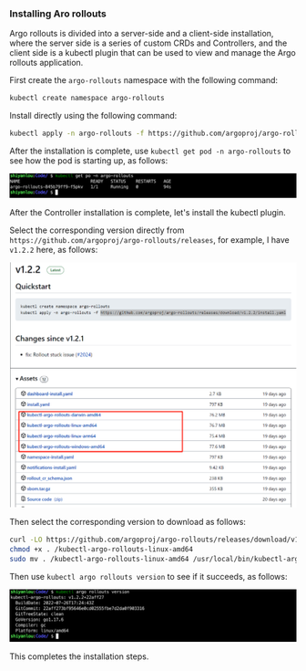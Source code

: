### Installing Aro rollouts

Argo rollouts is divided into a server-side and a client-side installation, where the server side is a series of custom CRDs and Controllers, and the client side is a kubectl plugin that can be used to view and manage the Argo rollouts application.

First create the `argo-rollouts` namespace with the following command:

```bash
kubectl create namespace argo-rollouts
```

Install directly using the following command:

```bash
kubectl apply -n argo-rollouts -f https://github.com/argoproj/argo-rollouts/releases/download/v1.2.2/install.yaml
```

After the installation is complete, use `kubectl get pod -n argo-rollouts` to see how the pod is starting up, as follows:

![图片描述](assets/lab-example-of-a-grayscale-release-using-argo-rollouts-2-0.png)

After the Controller installation is complete, let's install the kubectl plugin.

Select the corresponding version directly from `https://github.com/argoproj/argo-rollouts/releases`, for example, I have `v1.2.2` here, as follows:

![图片描述](assets/lab-example-of-a-grayscale-release-using-argo-rollouts-2-1.png)

Then select the corresponding version to download as follows:

```bash
curl -LO https://github.com/argoproj/argo-rollouts/releases/download/v1.2.2/kubectl-argo-rollouts-linux-amd64
chmod +x . /kubectl-argo-rollouts-linux-amd64
sudo mv . /kubectl-argo-rollouts-linux-amd64 /usr/local/bin/kubectl-argo-rollouts
```

Then use `kubectl argo rollouts version` to see if it succeeds, as follows:

![图片描述](assets/lab-example-of-a-grayscale-release-using-argo-rollouts-2-2.png)

This completes the installation steps.
